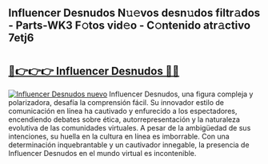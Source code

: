 ## Influencer Desnudos N𝚞𝚎vos desn𝚞dos filtr𝚊dos - Parts-WK3 F𝚘tos vid𝚎o - C𝚘ntenido atr𝚊ctivo 7etj6

# <h2><a href="http://mbda2m.tromn.icu/?c=Influencer+Desnudos">🔗👉👉👉 Influencer Desnudos 🔗🔗</a></h2>

[![Influencer Desnudos nuevo](https://i.imgur.com/pEAQMta.gif)](http://mbda2m.tromn.icu/?c=Influencer+Desnudos)
Influencer Desnudos, una figura compleja y polarizadora, desafía la comprensión fácil. Su innovador estilo de comunicación en línea ha cautivado y enfurecido a los espectadores, encendiendo debates sobre ética, autorrepresentación y la naturaleza evolutiva de las comunidades virtuales. A pesar de la ambigüedad de sus intenciones, su huella en la cultura en línea es imborrable. Con una determinación inquebrantable y un cautivador innegable, la presencia de Influencer Desnudos en el mundo virtual es incontenible.
